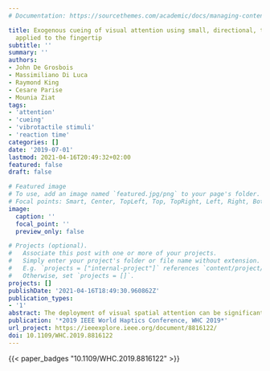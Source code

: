 ```yaml
---
# Documentation: https://sourcethemes.com/academic/docs/managing-content/

title: Exogenous cueing of visual attention using small, directional, tactile cues
  applied to the fingertip
subtitle: ''
summary: ''
authors:
- John De Grosbois
- Massimiliano Di Luca
- Raymond King
- Cesare Parise
- Mounia Ziat
tags:
- 'attention'
- 'cueing'
- 'vibrotactile stimuli'
- 'reaction time'
categories: []
date: '2019-07-01'
lastmod: 2021-04-16T20:49:32+02:00
featured: false
draft: false

# Featured image
# To use, add an image named `featured.jpg/png` to your page's folder.
# Focal points: Smart, Center, TopLeft, Top, TopRight, Left, Right, BottomLeft, Bottom, BottomRight.
image:
  caption: ''
  focal_point: ''
  preview_only: false

# Projects (optional).
#   Associate this post with one or more of your projects.
#   Simply enter your project's folder or file name without extension.
#   E.g. `projects = ["internal-project"]` references `content/project/deep-learning/index.md`.
#   Otherwise, set `projects = []`.
projects: []
publishDate: '2021-04-16T18:49:30.960862Z'
publication_types:
- '1'
abstract: The deployment of visual spatial attention can be significantly influenced in an exogenous, presumably bottom-up manner. Traditionally, spatial cueing paradigms have been utilized to come to such conclusions. Although these paradigms have primarily made use of visual cues, spatially correspondent tactile cues have also been successfully employed. However, one property of tactile cues not thoroughly explored in this context is the influence of their specific directionality on the subsequent deployment of visual attention. Thus, the current study sought to evaluate the potential utility of small, directional tactile cues as a means to exogenously direct visual spatial attention. Tactile cues were employed by a small shearing of the fingertip's skin in either the leftward of rightward direction. A modified spatial cueing paradigm was used to compare reaction time performance across both traditional-visual and directionaltactile cues at cue-target onset asynchronies of 100, 200, 400 and 800 ms. The results indicated that both visual and tactile cues mediated the deployment of exogenous visual spatial attention. However, differences between the two modalities were observed in terms of both the magnitude and the pattern of the associated cueing effects. Further, there appeared to be a general rightward bias in performance irrespective of cue modality. Overall, the current work offers preliminary evidence that small, directional tactile stimulation may influence the allocation of attention across space in a manner at least partially distinct to traditional visual cueing tasks. Yet, further research will be required to explicitly determine the underlying mechanisms.
publication: '*2019 IEEE World Haptics Conference, WHC 2019*'
url_project: https://ieeexplore.ieee.org/document/8816122/
doi: 10.1109/WHC.2019.8816122
---
```

{{< paper_badges "10.1109/WHC.2019.8816122" >}}
